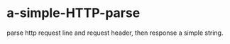 a-simple-HTTP-parse
===================

parse http request line and request header, then response a simple string.
